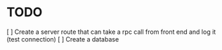 # TODO

[ ] Create a server route that can take a rpc call from front end and log it (test connection)
[ ] Create a database
